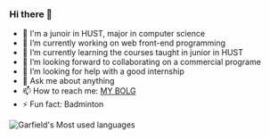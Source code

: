 ### Hi there 👋

- 🥥 I'm a junoir in HUST, major in computer science
- 🔭 I’m currently working on web front-end programming
- 🌱 I’m currently learning the courses taught in junior in HUST
- 👯 I’m looking forward to collaborating on a commercial programe
- 🤔 I’m looking for help with a good internship
- 💬 Ask me about anything
- 📫 How to reach me: <a href="garfieldz.cn" />MY BOLG<a> 
- ⚡ Fun fact: Badminton

![Garfield's Most used languages](https://github-readme-stats.vercel.app/api/top-langs/?username=Garfield-0927&layout=compact&hide_border=true&langs_count=10)
